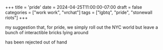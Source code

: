 +++
title = 'pride'
date = 2024-04-25T11:00:00-07:00
draft = false
categories = ["work work", "vrchat"]
tags = ["lgbtq", "pride", "stonewall riots"]
+++

my suggestion that, for pride, we simply roll out the NYC world but leave a bunch of interactible bricks lying around

has been rejected out of hand